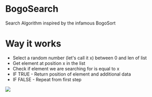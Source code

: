 # BogoSearch
Search Algorithm inspired by the infamous BogoSort

# Way it works

* Select a random number (let's call it x) between 0 and len of list
* Get element at position x in the list
* Check if element we are searching for is equal to x
* IF TRUE - Return position of element and additional data
* IF FALSE - Repeat from first step

<img src = "https://i.imgur.com/MwGHU6a.png" style="min-width:100%; min-height:100%" />
<p style = "text-align:centre;">BogoSort Running</p>

